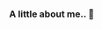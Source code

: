 ### A little about me.. 👋

<!--
**fatima-mo/fatima-mo** is a ✨ _special_ ✨ repository because its `README.md` (this file) appears on your GitHub profile.

Here are some ideas to get you started:

- 🔭 I’m currently working on building a key-logger for fun.
- 🌱 I’m currently learning Scala
- ⚡ Fun fact: I was so nerdy when I was a kid, I spent many summers studying school next year curriculum.
<!--- 👯 I’m looking to collaborate on ...
- 🤔 I’m looking for help with ...
- 💬 Ask me about ...
- 📫 How to reach me: [Click Here](https://fatimaim.me/contact.html)
<!--- 😄 Pronouns: ...-->

<!-- -->
